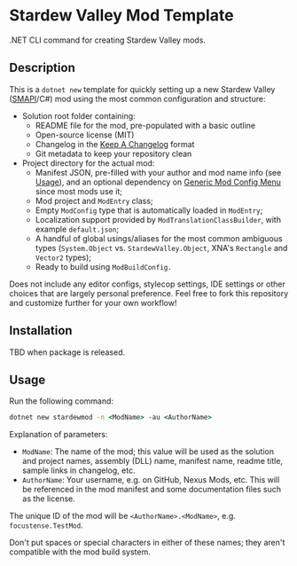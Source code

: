# Stardew Valley Mod Template

.NET CLI command for creating Stardew Valley mods.

## Description

This is a `dotnet new` template for quickly setting up a new Stardew Valley ([SMAPI](https://smapi.io)/C#) mod using the most common configuration and structure:

- Solution root folder containing:
  - README file for the mod, pre-populated with a basic outline
  - Open-source license (MIT)
  - Changelog in the [Keep A Changelog](https://keepachangelog.com/en/1.1.0/) format
  - Git metadata to keep your repository clean
- Project directory for the actual mod:
  - Manifest JSON, pre-filled with your author and mod name info (see [Usage](#usage)), and an optional dependency on [Generic Mod Config Menu](https://www.nexusmods.com/stardewvalley/mods/5098) since most mods use it;
  - Mod project and `ModEntry` class;
  - Empty `ModConfig` type that is automatically loaded in `ModEntry`;
  - Localization support provided by `ModTranslationClassBuilder`, with example `default.json`;
  - A handful of global usings/aliases for the most common ambiguous types (`System.Object` vs. `StardewValley.Object`, XNA's `Rectangle` and `Vector2` types);
  - Ready to build using `ModBuildConfig.`

Does not include any editor configs, stylecop settings, IDE settings or other choices that are largely personal preference. Feel free to fork this repository and customize further for your own workflow!

## Installation

TBD when package is released.

## Usage

Run the following command:

```cmd
dotnet new stardewmod -n <ModName> -au <AuthorName>
```

Explanation of parameters:

- `ModName`: The name of the mod; this value will be used as the solution and project names, assembly (DLL) name, manifest name, readme title, sample links in changelog, etc.
- `AuthorName`: Your username, e.g. on GitHub, Nexus Mods, etc. This will be referenced in the mod manifest and some documentation files such as the license.

The unique ID of the mod will be `<AuthorName>.<ModName>`, e.g. `focustense.TestMod`.

Don't put spaces or special characters in either of these names; they aren't compatible with the mod build system.
